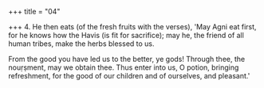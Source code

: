 +++
title = "04"

+++
4. He then eats (of the fresh fruits with the verses), 'May Agni eat first, for he knows how the Havis (is fit for sacrifice); may he, the friend of all human tribes, make the herbs blessed to us.

From the good you have led us to the better, ye gods! Through thee, the nouṛṣment, may we obtain thee. Thus enter into us, O potion, bringing refreshment, for the good of our children and of ourselves, and pleasant.'
